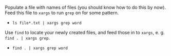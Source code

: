 Populate a file with names of files (you should know how to do this by now). Feed this file to `xargs` to run `grep` on for some pattern.

* `ls file*.txt | xargs grep word`

Use `find` to locate your newly created files, and feed those in to `xargs`, e. g. `find . | xargs grep`.

* `find . | xargs grep word`

